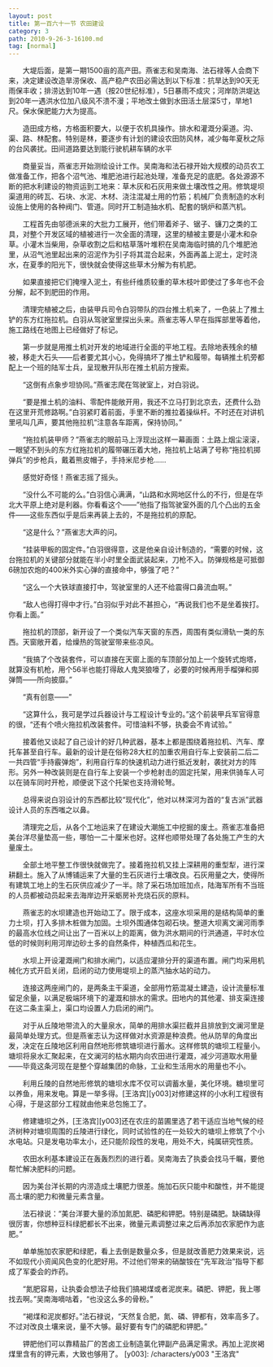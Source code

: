 ```yaml
---
layout: post
title: 第一百六十一节 农田建设
category: 3
path: 2010-9-26-3-16100.md
tag: [normal]
---
```


　　大堤后面，是第一期1500亩的高产田。燕雀志和吴南海、法石禄等人会商下来，决定建设改造旱涝保收、高产稳产农田必需达到以下标准：抗旱达到90天无雨保丰收；排涝达到10年一遇（按20世纪标准），5日暴雨不成灾；河岸防洪堤达到20年一遇洪水位加八级风不溃不漫；平地改土做到水田活土层深5寸，旱地1尺。保水保肥能力大为提高。

　　造田成方格，方格面积要大，以便于农机具操作。排水和灌溉分渠道。沟、渠、路、林配套。特别是林，要逐步有计划的建设农田防风林，减少每年夏秋之际的台风袭扰。田间道路要达到能行驶机耕车辆的水平

　　商量妥当，燕雀志开始测绘设计工作。吴南海和法石禄开始大规模的动员农工做准备工作，把各个沼气池、堆肥池进行起池处理，准备充足的底肥。各处源源不断的把水利建设的物资运到工地来：草木灰和石灰用来做土壤改性之用。修筑堤坝渠道用的砖瓦、石块、水泥、木材、浇注混凝土用的竹筋；机械厂负责制造的水利设施上使用的各种阀门、管道。同时开工制造抽水机、配套的锅炉和蒸汽机。

　　工程首先由邬德派来的大批力工展开，他们带着斧子、锯子、镰刀之类的工具，对整个开发区域的植被进行一次全面的清理，这里的植被主要是小灌木和杂草。小灌木当柴用，杂草收割之后和枯草落叶堆积在吴南海临时搞的几个堆肥池里，从沼气池里起出来的沼泥作为引子将其混合起来，外面再盖上泥土，定时浇水，在夏季的阳光下，很快就会使得这些草木分解为有机肥。

　　如果直接把它们掩埋入泥土，有些纤维质较重的草木枝叶即使过了多年也不会分解，起不到肥田的作用。

　　清理完植被之后，由装甲兵司令白羽带队的四台推土机来了，一色装上了推土铲的东方红拖拉机。白羽从驾驶室里探出头来。燕雀志等人早在指挥部里等着他，施工路线在地图上已经做好了标记。

　　第一步就是用推土机对开发的地域进行全面的平地工程。去除地表残余的植被，移走大石头——后者要尤其小心，免得搞坏了推土铲和履带。每辆推土机旁都配上一个班的陆军士兵，呈现散开队形在推土机前方搜索。

　　“这倒有点象步坦协同。”燕雀志爬在驾驶室上，对白羽说。

　　“要是推土机的油料、零配件能敞开用，我还不立马打到北京去，还费什么劲在这里开荒修路啊。”白羽紧盯着前面，手里不断的推拉着操纵杆。不时还在对讲机里吼叫几声，要其他拖拉机“注意各车距离，保持协同。”

　　“拖拉机装甲师？”燕雀志的眼前马上浮现出这样一幕画面：土路上烟尘滚滚，一眼望不到头的东方红拖拉机的履带碾压着大地，拖拉机上站满了号称“拖拉机掷弹兵”的步枪兵，戴着熊皮帽子，手持米尼步枪……

　　感觉好奇怪！燕雀志摇了摇头。

　　“没什么不可能的么。”白羽信心满满，“山路和水网地区什么的不行，但是在华北大平原上绝对是利器。你看看这个——”他指了指驾驶室外面的几个凸出的五金件——这些东西似乎是后来再装上去的，不是拖拉机的原配。

　　“这是什么？”燕雀志大声的问。

　　“挂装甲板的固定件。”白羽很得意，这是他亲自设计制造的，“需要的时候，这台拖拉机的关键部分就能在半小时里全面武装起来，刀枪不入。防弹规格是可抵御6磅加农炮的400米外实心弹的直接命中，够强了吧？”

　　“这么一个大铁球直接打中，驾驶室里的人还不给震得口鼻流血啊。”

　　“敌人也得打得中才行。”白羽似乎对此不甚担心，“再说我们也不是坐着挨打。你看上面。”

　　拖拉机的顶部，新开设了一个类似汽车天窗的东西，周围有类似滑轨一类的东西。天窗敞开着，给燥热的驾驶室带来些凉风。

　　“我搞了个改装套件，可以直接在天窗上面的车顶部分加上一个旋转式炮塔，就算没有机枪，用个56半也能打得敌人鬼哭狼嚎了，必要的时候再用手榴弹和掷弹筒——所向披靡。”

　　“真有创意——”

　　“这算什么，我可是学过兵器设计与工程设计专业的。”这个前装甲兵军官得意的很，“还有个喷火拖拉机改装套件。可惜油料不够，执委会不肯试验。”

　　接着他又谈起了自己设计的好几种武器，基本上都是围绕着拖拉机、汽车、摩托车甚至自行车。最新的设计是在俗称28大杠的加重农用自行车上安装前二后二一共四管“手持霰弹炮”，利用自行车的快速机动力进行抵近发射，袭扰对方的阵形。另外一种改装则是在自行车上安装一个步枪射击的固定托架，用来供骑车人可以在骑车同时开枪，顺便说下这个托架也支持滑轮弩。

　　总得来说白羽设计的东西都比较“现代化”，他对以林深河为首的“复古派”武器设计人员的东西嗤之以鼻。

　　清理完之后，从各个工地运来了在建设大潮施工中挖掘的废土。燕雀志准备把美台洋尽量垫高一些，哪怕一二十厘米也好。这样也顺带处理了各处施工产生的大量废土。

　　全部土地平整工作很快就做完了。接着拖拉机又挂上深耕用的重型犁，进行深耕翻土。施入了从博铺运来了大量的生石灰进行土壤改良。石灰用量之大，使得所有建筑工地上的生石灰供应减少了一半。除了采石场加班加点，陆海军所有不当班的人员都被动员起来去海岸边开采蛎房补充烧石灰的原料。

　　燕雀志的水坝建造也开始动工了。限于成本，这座水坝采用的是结构简单的重力土坝，打入多排木桩做为加固。土坝外围通体包砌石块。整道大坝离文澜河雨季的最高水位线之间让出了一百米以上的距离，做为洪水期间的行洪通道，平时水位低的时候则利用河岸边砂土多的自然条件，种植西瓜和花生。

　　水坝上开设灌溉闸门和排水闸门，以适应灌排分开的渠道布置。闸门均采用机械化方式开启关闭，启闭的动力使用堤坝上的蒸汽抽水站的动力。

　　连接这两座闸门的，是两条主干渠道，全部用竹筋混凝土建造，设计流量标准留足余量，以满足极端环境下的灌溉和排水的需求。田地内的其他灌、排支渠连接在这二条主渠上，渠口均设置人力启闭的闸门。

　　对于从丘陵地带流入的大量泉水，简单的用排水渠拦截并且排放到文澜河里是最简单处理方式。但是燕雀志认为这样做对水资源是种浪费。他从防旱的角度出发，决定在丘陵地区利用自然地形修筑塘坝进行蓄水。这样修筑的塘坝工程量小。塘坝将泉水汇聚起来，在文澜河的枯水期内向农田进行灌溉，减少河道取水用量——毕竟这条河现在是整个穿越集团的命脉，工业和生活用水的用量也不小。

　　利用丘陵的自然地形修筑的塘坝水库不仅可以调蓄水量，美化环境。糖坝里可以养鱼，用来发电。算是一举多得。[王洛宾][y003]对修建这样的小水利工程很有心得，于是这部分工程就由他来总包施工了。

　　修建塘坝之外，[王洛宾][y003]还在农庄的苗圃里选了若干适应当地气候的经济树种对塘坝周围的丘陵进行绿化，同时试验性的在一处较大的塘坝上修筑了个小水电站。只是发电功率太小，还只能阶段性的发电，用处不大，纯属研究性质。

　　农田水利基本建设正在轰轰烈烈的进行着。吴南海去了执委会找马千瞩，要他帮忙解决肥料的问题。

　　因为美台洋长期的内涝造成土壤肥力很差。施加石灰只能中和酸性，并不能提高土壤的肥力和微量元素含量。

　　法石禄说：“美台洋要大量的添加氮肥、磷肥和钾肥。特别是磷肥。缺磷缺得很厉害，你想种豆科绿肥都长不出来，微量元素调整过来之后再添加农家肥作为底肥。”

　　单单施加农家肥和绿肥，看上去倒是数量众多，但是就改善肥力效果来说，远不如现代小资闻风色变的化肥好用。不过他们带来的硝酸铵在“先军政治”指导下都成了军委会的炸药。

　　“氮肥容易，让执委会想法子给我们搞褐煤或者泥炭来。磷肥、钾肥，我上哪找去啊。”吴南海嘀咕着，“也没这么多的骨粉。”

　　“褐煤和泥炭都好。”法石禄说，“天然复合肥，氮、磷、钾都有，效率高多了。不过对改良土壤来说，量不大够。最好要有专门的磷肥和钾肥。”

　　钾肥他们可以靠精盐厂的苦卤工业制造氯化钾副产品满足需求。再加上泥炭褐煤里含有的钾元素，大致也够用了。
[y003]: /characters/y003 "王洛宾"
